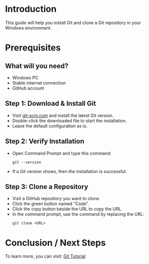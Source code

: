 # Introduction
This guide will help you install Git and clone a Git repository in your Windows environment. 

# Prerequisites
## What will you need?
- Windows PC
- Stable internet connection
- GitHub account


## Step 1: Download & Install Git
- Visit [git-scm.com](https://git-scm.com/downloads/win) and install the latest Git version.
- Double-click the downloaded file to start the installation.
- Leave the default configuration as is.


## Step 2: Verify Installation
- Open Command Prompt and type this command:
  ```
  git --version
  ```
- If a Git version shows, then the installation is successful.


## Step 3: Clone a Repository
- Visit a GitHub repository you want to clone.
- Click the green button named “Code”.
- Click the copy button beside the URL to copy the URL.
- In the command prompt, use the command by replacing the URL:
  ```
  git clone <URL>
  ```

# Conclusion / Next Steps
To learn more, you can visit: [Git Tutorial](https://www.w3schools.com/git/)
